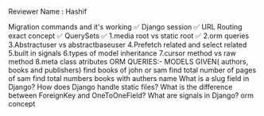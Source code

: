 Reviewer Name : Hashif

Migration commands and it's working ✅
Django session ✅
URL Routing exact concept ✅
QuerySets ✅
1.media root vs static root ✅
2.orm queries 
3.Abstractuser vs abstractbaseuser
4.Prefetch related and select related
5.built in signals
6.types of model inheritance
7.cursor method vs raw method 
8.meta class atributes
ORM QUERIES:- MODELS GIVEN( authors, books and publishers) 
find books of john or sam
find total number of pages of sam
find total numbers books with authers name
What is a slug field in Django?
How does Django handle static files?
What is the difference between ForeignKey and OneToOneField?
What are signals in Django?
orm concept
